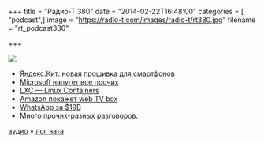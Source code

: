 +++
title = "Радио-Т 380"
date = "2014-02-22T16:48:00"
categories = [ "podcast",]
image = "https://radio-t.com/images/radio-t/rt380.jpg"
filename = "rt_podcast380"

+++

![](https://radio-t.com/images/radio-t/rt380.jpg)

* [Яндекс.Кит: новая прошивка для смартфонов](http://habrahabr.ru/company/yandex/blog/213103/)
* [Microsoft напугет все прочих](http://www.theverge.com/2014/2/21/5435152/windows-8-1-license-fees-cut-by-70-percent-rumor)
* [LXC — Linux Containers](http://linuxcontainers.org/news/)
* [Amazon покажет web TV box](http://venturebeat.com/2014/02/21/amazon-reportedly-planning-march-rollout-for-web-tv-box/)
* [WhatsApp за $19B](http://www.businessinsider.com/facebook-is-buying-whatsapp-2014-2)
* Много прочих-разных разговоров.

[аудио](https://cdn.radio-t.com/rt_podcast380.mp3) • [лог чата](http://chat.radio-t.com/logs/radio-t-380.html)
<audio src="https://cdn.radio-t.com/rt_podcast380.mp3" preload="none"></audio>
